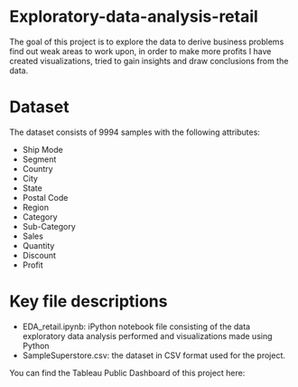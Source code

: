# Exploratory-data-analysis-retail

The goal of this project is to explore the data to derive business problems find out weak areas to work upon, in order to make more profits
I have created visualizations, tried to gain insights and draw conclusions from the data.

# Dataset
 The dataset consists of 9994 samples with the following attributes:
 * Ship Mode
 * Segment
 * Country
 * City
 * State
 * Postal Code
 * Region
 * Category
 * Sub-Category
 * Sales
 * Quantity
 * Discount
 * Profit
 
# Key file descriptions

* EDA_retail.ipynb: iPython notebook file consisting of the data exploratory data analysis performed and visualizations made using Python
* SampleSuperstore.csv: the dataset in CSV format used for the project.

You can find the Tableau Public Dashboard of this project here:
